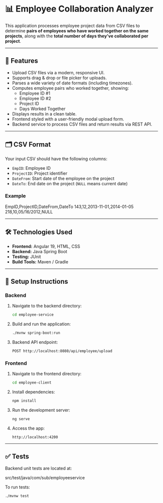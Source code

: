 # 📊 Employee Collaboration Analyzer

This application processes employee project data from CSV files to determine **pairs of employees who have worked together on the same projects**, along with the **total number of days they've collaborated per project**.

---

## 🚀 Features

- Upload CSV files via a modern, responsive UI.
- Supports drag & drop or file picker for uploads.
- Parses a wide variety of date formats (including timezones).
- Computes employee pairs who worked together, showing:
    - Employee ID #1
    - Employee ID #2
    - Project ID
    - Days Worked Together
- Displays results in a clean table.
- Frontend styled with a user-friendly modal upload form.
- Backend service to process CSV files and return results via REST API.

---

## 🗂️ CSV Format

Your input CSV should have the following columns:

- `EmpID`: Employee ID
- `ProjectID`: Project identifier
- `DateFrom`: Start date of the employee on the project
- `DateTo`: End date on the project (`NULL` means current date)

### Example
EmpID,ProjectID,DateFrom,DateTo
143,12,2013-11-01,2014-01-05
218,10,05/16/2012,NULL

---

## 🛠️ Technologies Used

- **Frontend:** Angular 19, HTML, CSS
- **Backend:** Java Spring Boot
- **Testing:** JUnit
- **Build Tools:** Maven / Gradle

---

## 🧩 Setup Instructions

### Backend
1. Navigate to the backend directory:
    ```bash
    cd employee-service
    ```
2. Build and run the application:
    ```bash
    ./mvnw spring-boot:run
    ```
3. Backend API endpoint:
    ```
    POST http://localhost:8080/api/employee/upload
    ```

### Frontend
1. Navigate to the frontend directory:
    ```bash
    cd employee-client
    ```
2. Install dependencies:
    ```bash
    npm install
    ```
3. Run the development server:
    ```bash
    ng serve
    ```
4. Access the app:
    ```
    http://localhost:4200
    ```

---

## ✅ Tests

Backend unit tests are located at: 

src/test/java/com/sub/employeeservice

To run tests:
```bash
./mvnw test

